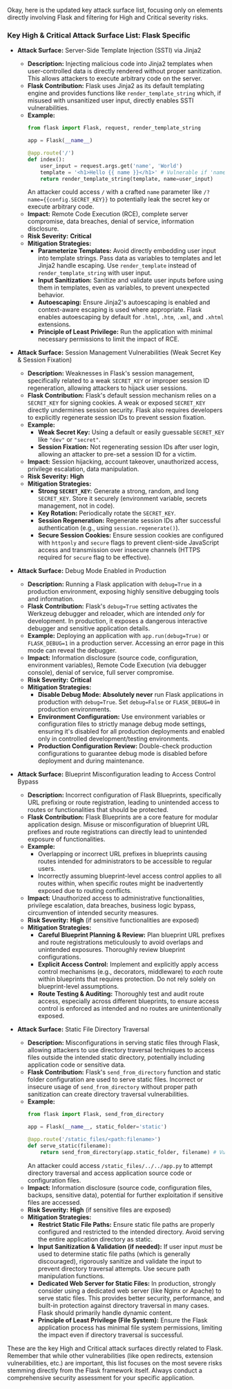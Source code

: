 Okay, here is the updated key attack surface list, focusing only on elements directly involving Flask and filtering for High and Critical severity risks.

### Key High & Critical Attack Surface List: Flask Specific

*   **Attack Surface:** Server-Side Template Injection (SSTI) via Jinja2
    *   **Description:**  Injecting malicious code into Jinja2 templates when user-controlled data is directly rendered without proper sanitization. This allows attackers to execute arbitrary code on the server.
    *   **Flask Contribution:** Flask uses Jinja2 as its default templating engine and provides functions like `render_template_string` which, if misused with unsanitized user input, directly enables SSTI vulnerabilities.
    *   **Example:**
        ```python
        from flask import Flask, request, render_template_string

        app = Flask(__name__)

        @app.route('/')
        def index():
            user_input = request.args.get('name', 'World')
            template = '<h1>Hello {{ name }}</h1>' # Vulnerable if 'name' comes directly from user input
            return render_template_string(template, name=user_input)
        ```
        An attacker could access `/` with a crafted `name` parameter like `/?name={{config.SECRET_KEY}}` to potentially leak the secret key or execute arbitrary code.
    *   **Impact:** Remote Code Execution (RCE), complete server compromise, data breaches, denial of service, information disclosure.
    *   **Risk Severity:** **Critical**
    *   **Mitigation Strategies:**
        *   **Parameterize Templates:**  Avoid directly embedding user input into template strings. Pass data as variables to templates and let Jinja2 handle escaping. Use `render_template` instead of `render_template_string` with user input.
        *   **Input Sanitization:** Sanitize and validate user inputs before using them in templates, even as variables, to prevent unexpected behavior.
        *   **Autoescaping:** Ensure Jinja2's autoescaping is enabled and context-aware escaping is used where appropriate. Flask enables autoescaping by default for `.html`, `.htm`, `.xml`, and `.xhtml` extensions.
        *   **Principle of Least Privilege:** Run the application with minimal necessary permissions to limit the impact of RCE.

*   **Attack Surface:** Session Management Vulnerabilities (Weak Secret Key & Session Fixation)
    *   **Description:**  Weaknesses in Flask's session management, specifically related to a weak `SECRET_KEY` or improper session ID regeneration, allowing attackers to hijack user sessions.
    *   **Flask Contribution:** Flask's default session mechanism relies on a `SECRET_KEY` for signing cookies. A weak or exposed `SECRET_KEY` directly undermines session security. Flask also requires developers to explicitly regenerate session IDs to prevent session fixation.
    *   **Example:**
        *   **Weak Secret Key:** Using a default or easily guessable `SECRET_KEY` like `"dev"` or `"secret"`.
        *   **Session Fixation:** Not regenerating session IDs after user login, allowing an attacker to pre-set a session ID for a victim.
    *   **Impact:** Session hijacking, account takeover, unauthorized access, privilege escalation, data manipulation.
    *   **Risk Severity:** **High**
    *   **Mitigation Strategies:**
        *   **Strong `SECRET_KEY`:** Generate a strong, random, and long `SECRET_KEY`. Store it securely (environment variable, secrets management, not in code).
        *   **Key Rotation:** Periodically rotate the `SECRET_KEY`.
        *   **Session Regeneration:** Regenerate session IDs after successful authentication (e.g., using `session.regenerate()`).
        *   **Secure Session Cookies:** Ensure session cookies are configured with `httponly` and `secure` flags to prevent client-side JavaScript access and transmission over insecure channels (HTTPS required for `secure` flag to be effective).

*   **Attack Surface:** Debug Mode Enabled in Production
    *   **Description:** Running a Flask application with `debug=True` in a production environment, exposing highly sensitive debugging tools and information.
    *   **Flask Contribution:** Flask's `debug=True` setting activates the Werkzeug debugger and reloader, which are intended *only* for development. In production, it exposes a dangerous interactive debugger and sensitive application details.
    *   **Example:** Deploying an application with `app.run(debug=True)` or `FLASK_DEBUG=1` in a production server. Accessing an error page in this mode can reveal the debugger.
    *   **Impact:** Information disclosure (source code, configuration, environment variables), Remote Code Execution (via debugger console), denial of service, full server compromise.
    *   **Risk Severity:** **Critical**
    *   **Mitigation Strategies:**
        *   **Disable Debug Mode:** **Absolutely never** run Flask applications in production with `debug=True`. Set `debug=False` or `FLASK_DEBUG=0` in production environments.
        *   **Environment Configuration:** Use environment variables or configuration files to strictly manage debug mode settings, ensuring it's disabled for all production deployments and enabled only in controlled development/testing environments.
        *   **Production Configuration Review:** Double-check production configurations to guarantee debug mode is disabled before deployment and during maintenance.

*   **Attack Surface:** Blueprint Misconfiguration leading to Access Control Bypass
    *   **Description:**  Incorrect configuration of Flask Blueprints, specifically URL prefixing or route registration, leading to unintended access to routes or functionalities that should be protected.
    *   **Flask Contribution:** Flask Blueprints are a core feature for modular application design. Misuse or misconfiguration of blueprint URL prefixes and route registrations can directly lead to unintended exposure of functionalities.
    *   **Example:**
        *   Overlapping or incorrect URL prefixes in blueprints causing routes intended for administrators to be accessible to regular users.
        *   Incorrectly assuming blueprint-level access control applies to all routes within, when specific routes might be inadvertently exposed due to routing conflicts.
    *   **Impact:** Unauthorized access to administrative functionalities, privilege escalation, data breaches, business logic bypass, circumvention of intended security measures.
    *   **Risk Severity:** **High** (if sensitive functionalities are exposed)
    *   **Mitigation Strategies:**
        *   **Careful Blueprint Planning & Review:** Plan blueprint URL prefixes and route registrations meticulously to avoid overlaps and unintended exposures. Thoroughly review blueprint configurations.
        *   **Explicit Access Control:** Implement and explicitly apply access control mechanisms (e.g., decorators, middleware) to *each* route within blueprints that requires protection. Do not rely solely on blueprint-level assumptions.
        *   **Route Testing & Auditing:**  Thoroughly test and audit route access, especially across different blueprints, to ensure access control is enforced as intended and no routes are unintentionally exposed.

*   **Attack Surface:** Static File Directory Traversal
    *   **Description:**  Misconfigurations in serving static files through Flask, allowing attackers to use directory traversal techniques to access files outside the intended static directory, potentially including application code or sensitive data.
    *   **Flask Contribution:** Flask's `send_from_directory` function and static folder configuration are used to serve static files. Incorrect or insecure usage of `send_from_directory` without proper path sanitization can create directory traversal vulnerabilities.
    *   **Example:**
        ```python
        from flask import Flask, send_from_directory

        app = Flask(__name__, static_folder='static')

        @app.route('/static_files/<path:filename>')
        def serve_static(filename):
            return send_from_directory(app.static_folder, filename) # Vulnerable if filename is not sanitized
        ```
        An attacker could access `/static_files/../../app.py` to attempt directory traversal and access application source code or configuration files.
    *   **Impact:** Information disclosure (source code, configuration files, backups, sensitive data), potential for further exploitation if sensitive files are accessed.
    *   **Risk Severity:** **High** (if sensitive files are exposed)
    *   **Mitigation Strategies:**
        *   **Restrict Static File Paths:** Ensure static file paths are properly configured and restricted to the intended directory. Avoid serving the entire application directory as static.
        *   **Input Sanitization & Validation (if needed):** If user input *must* be used to determine static file paths (which is generally discouraged), rigorously sanitize and validate the input to prevent directory traversal attempts. Use secure path manipulation functions.
        *   **Dedicated Web Server for Static Files:** In production, strongly consider using a dedicated web server (like Nginx or Apache) to serve static files. This provides better security, performance, and built-in protection against directory traversal in many cases. Flask should primarily handle dynamic content.
        *   **Principle of Least Privilege (File System):** Ensure the Flask application process has minimal file system permissions, limiting the impact even if directory traversal is successful.

These are the key High and Critical attack surfaces directly related to Flask. Remember that while other vulnerabilities (like open redirects, extension vulnerabilities, etc.) are important, this list focuses on the most severe risks stemming directly from the Flask framework itself. Always conduct a comprehensive security assessment for your specific application.
